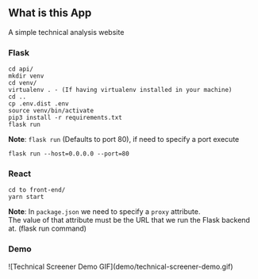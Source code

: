 <h2>What is this App</h2>
A simple technical analysis website <br>


<h3>Flask</h3>

```
cd api/
mkdir venv
cd venv/
virtualenv . - (If having virtualenv installed in your machine)
cd ..
cp .env.dist .env
source venv/bin/activate
pip3 install -r requirements.txt
flask run
```
<b>Note</b>:
`flask run` (Defaults to port 80), if need to specify a port execute
```
flask run --host=0.0.0.0 --port=80
```


<h3>React</h3>

```
cd to front-end/
yarn start
```

<b>Note</b>:
In `package.json` we need to specify a `proxy` attribute.<br>
The value of that attribute must be the URL that we run the Flask backend at. (flask run command)

<h3>Demo</h3>
![Technical Screener Demo GIF](demo/technical-screener-demo.gif)
